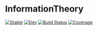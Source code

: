 # InformationTheory

[![Stable](https://img.shields.io/badge/docs-stable-blue.svg)](https://tkrhsmt.github.io/InformationTheory.jl/stable/)
[![Dev](https://img.shields.io/badge/docs-dev-blue.svg)](https://tkrhsmt.github.io/InformationTheory.jl/dev/)
[![Build Status](https://github.com/tkrhsmt/InformationTheory.jl/actions/workflows/CI.yml/badge.svg?branch=main)](https://github.com/tkrhsmt/InformationTheory.jl/actions/workflows/CI.yml?query=branch%3Amain)
[![Coverage](https://codecov.io/gh/tkrhsmt/InformationTheory.jl/branch/main/graph/badge.svg)](https://codecov.io/gh/tkrhsmt/InformationTheory.jl)
